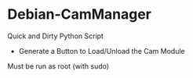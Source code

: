 # Debian-CamManager

Quick and Dirty Python Script
 - Generate a Button to Load/Unload the Cam Module
 
Must be run as root (with sudo)
